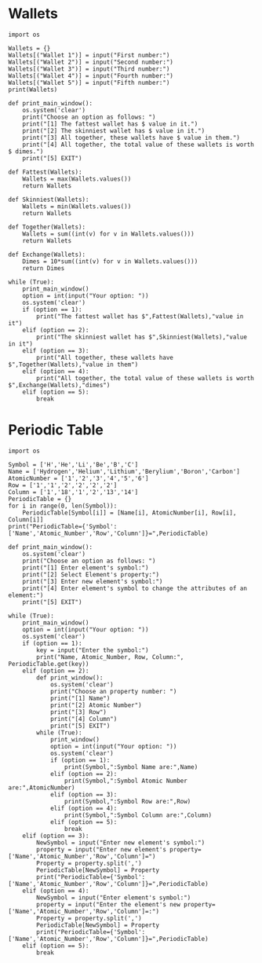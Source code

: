# Wallets
    import os

    Wallets = {}
    Wallets[("Wallet 1")] = input("First number:")
    Wallets[("Wallet 2")] = input("Second number:")
    Wallets[("Wallet 3")] = input("Third number:")
    Wallets[("Wallet 4")] = input("Fourth number:")
    Wallets[("Wallet 5")] = input("Fifth number:")
    print(Wallets)

    def print_main_window():
        os.system('clear')
        print("Choose an option as follows: ")
        print("[1] The fattest wallet has $ value in it.")
        print("[2] The skinniest wallet has $ value in it.")
        print("[3] All together, these wallets have $ value in them.")
        print("[4] All together, the total value of these wallets is worth $ dimes.")
        print("[5] EXIT")

    def Fattest(Wallets):
        Wallets = max(Wallets.values())
        return Wallets

    def Skinniest(Wallets):
        Wallets = min(Wallets.values())
        return Wallets

    def Together(Wallets):
        Wallets = sum((int(v) for v in Wallets.values()))
        return Wallets

    def Exchange(Wallets):
        Dimes = 10*sum((int(v) for v in Wallets.values()))
        return Dimes

    while (True):
        print_main_window()
        option = int(input("Your option: "))
        os.system('clear')
        if (option == 1):
            print("The fattest wallet has $",Fattest(Wallets),"value in it")
        elif (option == 2):
            print("The skinniest wallet has $",Skinniest(Wallets),"value in it")
        elif (option == 3):
            print("All together, these wallets have $",Together(Wallets),"value in them")
        elif (option == 4):
            print("All together, the total value of these wallets is worth $",Exchange(Wallets),"dimes")
        elif (option == 5):
            break
# Periodic Table
    import os

    Symbol = ['H','He','Li','Be','B','C']
    Name = ['Hydrogen','Helium','Lithium','Berylium','Boron','Carbon']
    AtomicNumber = ['1','2','3','4','5','6']
    Row = ['1','1','2','2','2','2']
    Column = ['1','18','1','2','13','14']
    PeriodicTable = {}
    for i in range(0, len(Symbol)):
        PeriodicTable[Symbol[i]] = [Name[i], AtomicNumber[i], Row[i], Column[i]]
    print("PeriodicTable={'Symbol':['Name','Atomic_Number','Row','Column']}=",PeriodicTable)

    def print_main_window():
        os.system('clear')
        print("Choose an option as follows: ")
        print("[1] Enter element's symbol:")
        print("[2] Select Element's property:")
        print("[3] Enter new element's symbol:")
        print("[4] Enter element's symbol to change the attributes of an element:")
        print("[5] EXIT")

    while (True):
        print_main_window()
        option = int(input("Your option: "))
        os.system('clear')
        if (option == 1):
            key = input("Enter the symbol:")
            print("Name, Atomic_Number, Row, Column:", PeriodicTable.get(key))
        elif (option == 2):
            def print_window():
                os.system('clear')
                print("Choose an property number: ")
                print("[1] Name")
                print("[2] Atomic Number")
                print("[3] Row")
                print("[4] Column")
                print("[5] EXIT")
            while (True):
                print_window()
                option = int(input("Your option: "))
                os.system('clear')
                if (option == 1):
                    print(Symbol,":Symbol Name are:",Name)
                elif (option == 2):
                    print(Symbol,":Symbol Atomic Number are:",AtomicNumber)
                elif (option == 3):
                    print(Symbol,":Symbol Row are:",Row)
                elif (option == 4):
                    print(Symbol,":Symbol Column are:",Column)
                elif (option == 5):
                    break
        elif (option == 3):
            NewSymbol = input("Enter new element's symbol:")
            property = input("Enter new element's property=['Name','Atomic_Number','Row','Column']=")
            Property = property.split(',')
            PeriodicTable[NewSymbol] = Property
            print("PeriodicTable={'Symbol':['Name','Atomic_Number','Row','Column']}=",PeriodicTable)
        elif (option == 4):
            NewSymbol = input("Enter element's symbol:")
            property = input("Enter the element's new property=['Name','Atomic_Number','Row','Column']=:")
            Property = property.split(',')
            PeriodicTable[NewSymbol] = Property
            print("PeriodicTable={'Symbol':['Name','Atomic_Number','Row','Column']}=",PeriodicTable)
        elif (option == 5):
            break
